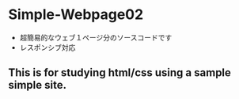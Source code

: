 # Simple-Webpage02
- 超簡易的なウェブ１ページ分のソースコードです
- レスポンシブ対応

## This is for studying html/css using a sample simple site. 
